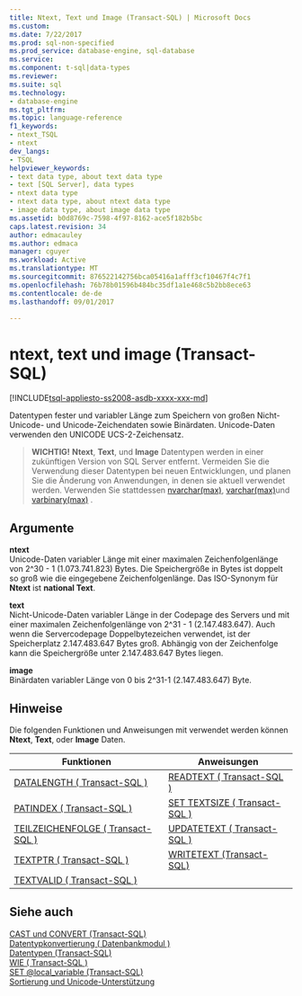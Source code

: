 ```yaml
---
title: Ntext, Text und Image (Transact-SQL) | Microsoft Docs
ms.custom: 
ms.date: 7/22/2017
ms.prod: sql-non-specified
ms.prod_service: database-engine, sql-database
ms.service: 
ms.component: t-sql|data-types
ms.reviewer: 
ms.suite: sql
ms.technology:
- database-engine
ms.tgt_pltfrm: 
ms.topic: language-reference
f1_keywords:
- ntext_TSQL
- ntext
dev_langs:
- TSQL
helpviewer_keywords:
- text data type, about text data type
- text [SQL Server], data types
- ntext data type
- ntext data type, about ntext data type
- image data type, about image data type
ms.assetid: b0d8769c-7598-4f97-8162-ace5f182b5bc
caps.latest.revision: 34
author: edmacauley
ms.author: edmaca
manager: cguyer
ms.workload: Active
ms.translationtype: MT
ms.sourcegitcommit: 876522142756bca05416a1afff3cf10467f4c7f1
ms.openlocfilehash: 76b78b01596b484bc35df1a1e468c5b2bb8ece63
ms.contentlocale: de-de
ms.lasthandoff: 09/01/2017

---
```

# <a name="ntext-text-and-image-transact-sql"></a>ntext, text und image (Transact-SQL)
[!INCLUDE[tsql-appliesto-ss2008-asdb-xxxx-xxx-md](../../includes/tsql-appliesto-ss2008-asdb-xxxx-xxx-md.md)]

Datentypen fester und variabler Länge zum Speichern von großen Nicht-Unicode- und Unicode-Zeichendaten sowie Binärdaten. Unicode-Daten verwenden den UNICODE UCS-2-Zeichensatz.
  
>**WICHTIG!**  **Ntext**, **Text**, und **Image** Datentypen werden in einer zukünftigen Version von SQL Server entfernt. Vermeiden Sie die Verwendung dieser Datentypen bei neuen Entwicklungen, und planen Sie die Änderung von Anwendungen, in denen sie aktuell verwendet werden. Verwenden Sie stattdessen [nvarchar(max)](../../t-sql/data-types/nchar-and-nvarchar-transact-sql.md), [varchar(max)](../../t-sql/data-types/char-and-varchar-transact-sql.md)und [varbinary(max)](../../t-sql/data-types/binary-and-varbinary-transact-sql.md) .  
  
  
## <a name="arguments"></a>Argumente  
**ntext**  
Unicode-Daten variabler Länge mit einer maximalen Zeichenfolgenlänge von 2^30 - 1 (1.073.741.823) Bytes. Die Speichergröße in Bytes ist doppelt so groß wie die eingegebene Zeichenfolgenlänge. Das ISO-Synonym für **Ntext** ist **national Text**.
  
**text**  
Nicht-Unicode-Daten variabler Länge in der Codepage des Servers und mit einer maximalen Zeichenfolgenlänge von 2^31 - 1 (2.147.483.647). Auch wenn die Servercodepage Doppelbytezeichen verwendet, ist der Speicherplatz 2.147.483.647 Bytes groß. Abhängig von der Zeichenfolge kann die Speichergröße unter 2.147.483.647 Bytes liegen.
  
**image**  
Binärdaten variabler Länge von 0 bis 2^31-1 (2.147.483.647) Byte.
  
## <a name="remarks"></a>Hinweise  
Die folgenden Funktionen und Anweisungen mit verwendet werden können **Ntext**, **Text**, oder **Image** Daten.
  
|Funktionen|Anweisungen|  
|---|---|
|[DATALENGTH &#40; Transact-SQL &#41;](../../t-sql/functions/datalength-transact-sql.md)|[READTEXT &#40; Transact-SQL &#41;](../../t-sql/queries/readtext-transact-sql.md)|  
|[PATINDEX &#40; Transact-SQL &#41;](../../t-sql/functions/patindex-transact-sql.md)|[SET TEXTSIZE &#40; Transact-SQL &#41;](../../t-sql/statements/set-textsize-transact-sql.md)|  
|[TEILZEICHENFOLGE &#40; Transact-SQL &#41;](../../t-sql/functions/substring-transact-sql.md)|[UPDATETEXT &#40; Transact-SQL &#41;](../../t-sql/queries/updatetext-transact-sql.md)|  
|[TEXTPTR &#40; Transact-SQL &#41;](../../t-sql/functions/text-and-image-functions-textptr-transact-sql.md)|[WRITETEXT (Transact-SQL)](../../t-sql/queries/writetext-transact-sql.md)|  
|[TEXTVALID &#40; Transact-SQL &#41;](../../t-sql/functions/text-and-image-functions-textvalid-transact-sql.md)||  
  
## <a name="see-also"></a>Siehe auch
[CAST und CONVERT &#40;Transact-SQL&#41;](../../t-sql/functions/cast-and-convert-transact-sql.md)  
[Datentypkonvertierung &#40; Datenbankmodul &#41;](../../t-sql/data-types/data-type-conversion-database-engine.md)  
[Datentypen &#40;Transact-SQL&#41;](../../t-sql/data-types/data-types-transact-sql.md)  
[WIE &#40; Transact-SQL &#41;](../../t-sql/language-elements/like-transact-sql.md)  
[SET @local_variable &#40;Transact-SQL&#41;](../../t-sql/language-elements/set-local-variable-transact-sql.md)  
[Sortierung und Unicode-Unterstützung](../../relational-databases/collations/collation-and-unicode-support.md)


